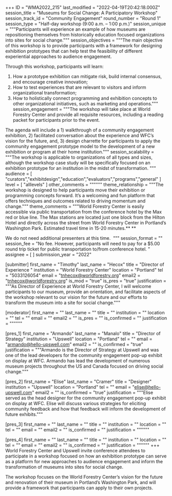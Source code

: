 +++
ID = "WMA2022_215"
last_modified = "2022-04-19T20:42:18.000Z"
session_title = "Museums for Social Change: A Participatory Workshop"
session_track_id = "Community Engagement"
round_number = "Round 1"
session_type = "Half-day workshop (9:00 a.m. – 1:00 p.m.)"
session_unique = """Participants will experience an example of how museums are repositioning themselves from historically education focused organizations into sites for social change."""
session_objectives = """The main objective of this workshop is to provide participants with a framework for designing exhibition prototypes that can help test the feasibility of different experiential approaches to audience engagement. 

Through this workshop, participants will learn:
1. How a prototype exhibition can mitigate risk, build internal consensus, and encourage creative innovation;
2. How to test experiences that are relevant to visitors and inform organizational transformation;
3. How to holistically connect programming and exhibition concepts to other organizational initiatives, such as marketing and operations."""
session_engagement = """The workshop will take place at World Forestry Center and provide all requisite resources, including a reading packet for participants prior to the event. 

The agenda will include a 1) walkthrough of a community engagement exhibition, 2) facilitated conversation about the experience and WFC’s vision for the future, and, 3) design charrette for participants to apply the community engagement prototype model to the development of a new exhibition or program at their home institution."""
session_scalability = """The workshop is applicable to organizations of all types and sizes, although the workshop case study will be specifically focused on an exhibition prototype for an institution in the midst of transformation.
"""
audience = [ "curators","exhibitdesign","education","evaluators","programs","general" ]
level = [ "alllevels" ]
other_comments = """"""
theme_relationship = """The workshop is designed to help participants move their exhibition or programming concepts forward. It’s a welcoming and fun platform that offers techniques and outcomes related to driving momentum and change."""
theme_comments = """World Forestry Center is easily accessible via public transportation from the conference hotel by the Max red or blue line. The Max stations are located just one block from the Hilton Hotel and directly across the street from World Forestry Center in Portland’s Washington Park. Estimated travel time in 15-20 minutes.** **

We do not need additional presenters at this time. 
"""
session_format = ""
session_fee = "No fee. However, participants will need to pay for a $5.00 round trip ticket for public transportation to/from conference hotel. "
assignee = [  ]
submission_year = "2022"

[submitter]
first_name = "Timothy"
last_name = "Hecox"
title = "Director of Experience "
institution = "World Forestry Center"
location = "Portland"
tel = "5033126054"
email = "tnhecox@worldforestry.org"
email2 = "tnhecox@worldforestry.org"
is_mod = "true"
is_pres = "true"
justification = """As Director of Experience at World Forestry Center, I will welcome participants to our museum, provide an orientation, and facilitate aspects of the workshop relevant to our vision for the future and our efforts to transform the museum into a site for social change."""

[moderator]
first_name = ""
last_name = ""
title = ""
institution = ""
location = ""
tel = ""
email = ""
email2 = ""
is_pres = ""
is_confirmed = ""
justification = """"""

[pres_1]
first_name = "Armando"
last_name = "Manalo"
title = "Director of Strategy"
institution = "Upswell"
location = "Portland"
tel = ""
email = "armando@hello-upswell.com"
email2 = ""
is_confirmed = "true"
justification = """Armando is the Director of Strategy at Upswell and was one of the lead developers for the community engagement pop-up exhibit on display at WFC. Armando has lead the development of numerous museum projects throughout the US and Canada focused on driving social change."""

[pres_2]
first_name = "Elise"
last_name = "Cramer"
title = "Designer"
institution = "Upswell"
location = "Portland"
tel = ""
email = "elise@hello-upswell.com"
email2 = ""
is_confirmed = "true"
justification = """Elise served as the head designer for the community engagement pop-up exhibit on display at WFC. Elise will discuss various strategies for eliciting community feedback and how that feedback will inform the development of future exhibits."""

[pres_3]
first_name = ""
last_name = ""
title = ""
institution = ""
location = ""
tel = ""
email = ""
email2 = ""
is_confirmed = ""
justification = """"""

[pres_4]
first_name = ""
last_name = ""
title = ""
institution = ""
location = ""
tel = ""
email = ""
email2 = ""
is_confirmed = ""
justification = """"""
+++
World Forestry Center and Upswell invite conference attendees to participate in a workshop focused on how an exhibition prototype can serve as a platform for new approaches to audience engagement and inform the transformation of museums into sites for social change.

The workshop focuses on the World Forestry Center’s vision for the future and renovation of their museum in Portland’s Washington Park, and will provide a framework that participants can apply to their own projects.
